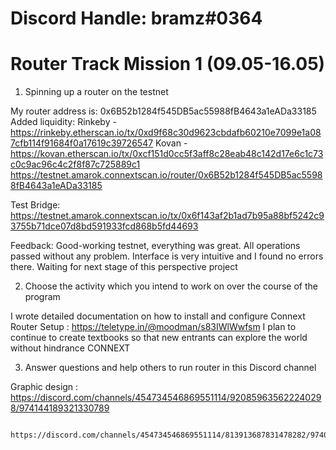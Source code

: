 # Discord Handle: bramz#0364

# Router Track Mission 1 (09.05-16.05)


1. Spinning up a router on the testnet

My router address is: 0x6B52b1284f545DB5ac55988fB4643a1eADa33185
Added liquidity: Rinkeby - https://rinkeby.etherscan.io/tx/0xd9f68c30d9623cbdafb60210e7099e1a087cfb114f91684f0a17619c39726547
                 Kovan - https://kovan.etherscan.io/tx/0xcf151d0cc5f3aff8c28eab48c142d17e6c1c73c0c9ac96c4c2f8f87c725889c1
                 https://testnet.amarok.connextscan.io/router/0x6B52b1284f545DB5ac55988fB4643a1eADa33185
               

Test Bridge:     https://testnet.amarok.connextscan.io/tx/0x6f143af2b1ad7b95a88bf5242c93755b71dce07d8bd591933fcd868b5fd44693  



Feedback: Good-working testnet, everything was great. All operations passed without any problem. Interface is very intuitive and I found no errors there. Waiting for next stage of this perspective project


2. Choose the activity which you intend to work on over the course of the program

I wrote detailed documentation on how to install and configure Connext Router Setup : https://teletype.in/@moodman/s83IWlWwfsm
I plan to continue to create textbooks so that new entrants can explore the world without hindrance CONNEXT



3. Answer questions and help others to run router in this Discord channel

Graphic design : https://discord.com/channels/454734546869551114/920859635622240298/974144189321330789

                 https://discord.com/channels/454734546869551114/813913687831478282/974012910928027741
